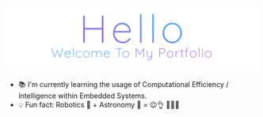 <img src="animated_title.gif">

- 📚 I'm currently learning the usage of Computational Efficiency / Intelligence within Embedded Systems.
- 💡 Fun fact: Robotics 🤖 + Astronomy 🌌 = 😉👌 🚀🚀🚀

